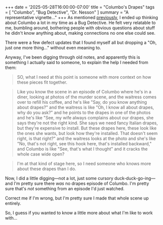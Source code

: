 +++
date = '2025-05-28T16:00:00-07:00'
title = "Columbo's Drapes"
tags = [ "Columbo", "Bug Detective", "Dr. Nesson" ]
summary = "A representative vignette…"
+++
As mentioned [previously](/posts/dr-nesson "Dr. Nesson"), I ended up thinking about Columbo a lot in my time as a Bug Detective.  He felt very relatable to me, bumbling around, bothering people with obvious questions about stuff he didn't know anything about, making connections no one else could see.

There were a few defect updates that I found myself all but dropping a "Oh, just one more thing…" without even meaning to.

Anyway, I've been digging through old notes, and apparently this is something I actually said to someone, to explain the help I needed from them:

> SO, what I need at this point is someone with more context on how these pieces fit together.

> Like you know the scene in an episode of Columbo where he's in a diner, looking at photos of the murder scene, and the waitress comes over to refill his coffee, and he's like "Say, do you know anything about drapes?" and the waitress is like "Oh, I know all about drapes, why do you ask?" and he points to the drapes in one of the photos and he's like "See, my wife always complains about our drapes, she says they're not the right kind.  She says we need fancy Italian drapes, but they're expensive to install.  But these drapes here, these look like the ones she wants, but look how they're installed.  That doesn't seem right, is that right?" and the waitress looks at the photo and she's like "No, that's not right, see this hook here, that's installed backward," and Columbo is like "See, that's what I thought" and it cracks the whole case wide open?

> I'm at that kind of stage here, so I need someone who knows more about these drapes than I do.

Now, I did a little digging—not a lot, just some cursory duck-duck-go-ing—and I'm pretty sure there _was_ no drapes episode of Columbo.  I'm pretty sure that's _not_ something from an episode I'd just watched.

Correct me if I'm wrong, but I'm pretty sure I made that whole scene up entirely.

So, I guess if you wanted to know a little more about what I'm like to work with…